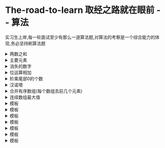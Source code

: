 # The-road-to-learn 取经之路就在眼前 -- 算法

实习生上岸,每一轮面试至少有那么一道算法题,对算法的考察是一个综合能力的体现,务必坚持刷算法题

<details>
<summary>两数之和</summary>
  给定一个整数数组 nums 和一个目标值 target，请你在该数组中找出和为目标值的那 两个 整数，并返回他们的数组下标</br>
  <pre><code>
    class Solution {
public:
    vector<int> twoSum(vector<int>& nums, int target) {
  
        //int: 值  int:下标
        map<int,int> m;
        int index=0;
        
        //先把之存入map映射
        for(auto val:nums){
            m[val]=index;
            index++;
        }

        /*
            1.根据key=target-num[i]  判断是否存在这个数使其相加等于target
            2.判断两个数的下标不相同才行 m[key]!=i
            3.返回值的第一个数是 i,第二个数才是找出来的那个key的下标
        */
        vector<int> result(2,0);
        for(int i = 0 ; i < nums.size();i++){
            int key = target-nums[i];
            if(m.find(key)!=m.end() && m[key] != i){
                result[0]=i;
                result[1]=m[key];
                return result;
            }
        }
        return vector<int>();
    }
};
  </code></pre>
  时间复杂度分析:  O(n)
  
  扩展知识: c++ map 判断key是否存在 1. map.find(key) !=map.end() 2. map.count(key) != 0
</details>

<details>
<summary>主要元素</summary>
  如果数组中多一半的数都是同一个，则为主要元素。给一个数组，找到主要元素。若没有，返回-1</br>
 一种可能超时的做法
 扩展知识: std:count(v.begin(),v.end(),val); 统计val的个数
 <pre><code>
    class Solution {
public:
    int majorityElement(vector<int>& nums) {
        int len = nums.size()/2;
        for(auto val:nums){
            if(count(nums.begin(),nums.end(),val) >len){
                return val;
            }
        }

        return -1;
    }
};
  </code></pre>
  
  也是一种超时的做法set
  扩展知识: multiset元素可以重复的集合
  <pre><code>
    class Solution {
public:
    int majorityElement(vector<int>& nums) {
        int len = nums.size()/2;
        multiset<int> s;

        for(auto val:nums){
            s.insert(val);
        }

         for(auto val:nums){
            if(s.count(val)>len){
                return val;
            }
        }


        return -1;
    }
};
  </code></pre>
  
  利用中位数特性
   <pre><code>
    class Solution {
public:
    int majorityElement(vector<int>& nums) {
        int len = nums.size()/2;
        //先排序
        sort(nums.begin(),nums.end());
        //利用中位数特性:元素个数多以数组长度一半的数必定出现在数组中间及其以上
        if(count(nums.begin(),nums.end(),nums[len]) > len){
            return nums[len];
        }

        return -1;
    }
};
  </code></pre>
  
  时间复杂度分析:  O(n)
  
  扩展知识: c++ map 判断key是否存在 1. map.find(key) !=map.end() 2. map.count(key) != 0
</details>



<details>
<summary>消失的数字</summary>
  数组nums包含从0到n的所有整数，但其中缺了一个。请编写代码找出那个缺失的整数</br>
  <pre><code>
    class Solution {
public:
    int missingNumber(vector<int>& nums) {
        //等差数列求和,计算 0~n的和  公式: n*a1+[n*d*(n-1)]/2
        int n = nums.size();
        int sum = 1*n+(n*1*(n-1))/2;
        //计算现有数组的总和  结果就是:两者相减
        return sum-accumulate(nums.begin(),nums.end(),0);

    }
};
  </code></pre>
  
  扩展知识: accumulate计算集合的和
</details>



<details>
<summary>位运算相加</summary>
  不适用+号</br>做a+b的结果
  <pre><code>
    class Solution {
public:
    int add(int a, int b) {
        //当没有进位的时候就退出
        while(b){
            //相加
            unsigned long tmp = a^b;
            //进位
            b = (unsigned long )(a&b)<<1;
            a = tmp;
        }

        return (int)a;
    }
};
  </code></pre>
  
  为例满足条件"不使用+号",再写一种方法,效率不考虑,主要是多一种实现的方式
  <pre><code>
   class Solution {
public:
    int add(int a, int b) {
        vector<int> v(2,0);
        v[0]=a;
        v[1]=b;
        return accumulate(v.begin(),v.end(),0);
    }
};
  </code></pre>
  
</details>


<details>
<summary>阶乘尾部0的个数</summary>
  其实就是不断除以5,统计5的个数
  <pre><code>
   class Solution {
public:
    int trailingZeroes(int n) {
        std::ios::sync_with_stdio(false);
        int len5 = 0;
        while(n>0){
            len5+=n/5;
            n/=5;
        }

        return len5;
    }
};
  </code></pre>
</details>


<details>
<summary>汉诺塔</summary>
  A->B移动   B->C移动   //从A中删除  从C中添加
  <pre><code>
   class Solution {
public:
    void hanota(vector<int>& A, vector<int>& B, vector<int>& C) {
        move(A.size(),A,B,C);
    }

    //A->B    B-C  C增加就push,数据来源方就要删除
    void move(int len,vector<int>& a,vector<int>& b,vector<int>& c){
        if(len == 1){
            c.push_back(a.back());
            a.pop_back();
            return;
        }

        move(len-1,a,c,b);
        c.push_back(a.back());
        a.pop_back();
        move(len-1,b,a,c);
    }
};
  </code></pre>
</details>


<details>
<summary>合并有序数组(每个数组去前几个元素)</summary>
  一切尽在注释,就是速度有点慢
  <pre><code>
   class Solution {
public:
    void merge(vector<int>& A, int m, vector<int>& B, int n) {
        //先删除
        A.erase(A.begin()+m,A.end());
        //再插入
        A.insert(A.begin()+m,B.begin(),B.begin()+n);
        //最后排序
        sort(A.begin(),A.end());
    }
};
  </code></pre>
  
  三指针法则,两个指针分别指向两个数组的最后一个元素,还有一个指针指向总长度m+n处
  <pre>
  <code>
  class Solution {
public:
    void merge(vector<int>& A, int m, vector<int>& B, int n) {
        std::ios::sync_with_stdio(false);
        int totalLen = m+n-1;
        int indexA = m-1;
        int indexB = n-1;

        while(indexA >=0 && indexB >= 0){
            if(A[indexA] > B[indexB]){
                A[totalLen--] = A[indexA--];
            }else{
                A[totalLen--] = B[indexB--];
            }
        }

        while(indexA >=0){
            A[totalLen--] = A[indexA--];
        }
        while(indexB >= 0){
            A[totalLen--] = B[indexB--];
        }
    }
};
  </code>
  </pre>
  
</details>


<details>
<summary>连续数组最大值</summary>
  简单的dp
  <pre><code>
   class Solution {
public:
    int maxSubArray(vector<int>& nums) {
        if(nums.size()==0)return 0;
        if(nums.size()==1)return nums[0];
        //初始化
        int maxVal = nums[0];
        for(int i = 1; i < nums.size();i++){
            //前一个是正数自然是增加
            if(nums[i-1] > 0){
                nums[i]+=nums[i-1];
            }
            //保留最大值
            if(nums[i]>maxVal){
                maxVal = nums[i];
            }
        }

        return maxVal;
    }
};
  </code></pre>
</details>



<details>
<summary>模板</summary>
  内容
  <pre><code>
   
  </code></pre>
</details>



<details>
<summary>模板</summary>
  内容
  <pre><code>
   
  </code></pre>
</details>


<details>
<summary>模板</summary>
  内容
  <pre><code>
   
  </code></pre>
</details>


<details>
<summary>模板</summary>
  内容
  <pre><code>
   
  </code></pre>
</details>



<details>
<summary>模板</summary>
  内容
  <pre><code>
   
  </code></pre>
</details>


<details>
<summary>模板</summary>
  内容
  <pre><code>
   
  </code></pre>
</details>



<details>
<summary>模板</summary>
  内容
  <pre><code>
   
  </code></pre>
</details>
